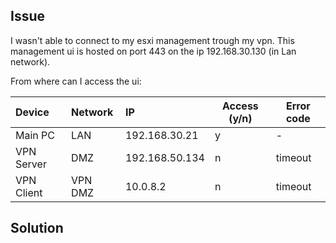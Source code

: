 ## Issue

I wasn't able to connect to my esxi management trough my vpn. This management ui is hosted on port 443 on the ip 192.168.30.130 (in Lan network).

From where can I access the ui:

| Device     | Network | IP             | Access (y/n) | Error code |
|:-----------|:--------|:---------------|--------------|------------|
| Main PC    | LAN     | 192.168.30.21  | y            | -          |
| VPN Server | DMZ     | 192.168.50.134 | n            | timeout    |
| VPN Client | VPN DMZ | 10.0.8.2       | n            | timeout    |

## Solution
